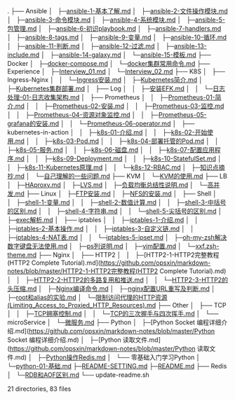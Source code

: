 .
├── Ansible
│   ├─[ansible-1-基本了解.md](https://github.com/opsxin/markdown-notes/blob/master/ansible-1-基本了解.md)
│   ├─[ansible-2-文件操作模块.md](https://github.com/opsxin/markdown-notes/blob/master/ansible-2-文件操作模块.md)
│   ├─[ansible-3-命令模块.md](https://github.com/opsxin/markdown-notes/blob/master/ansible-3-命令模块.md)
│   ├─[ansible-4-系统模块.md](https://github.com/opsxin/markdown-notes/blob/master/ansible-4-系统模块.md)
│   ├─[ansible-5-包管理.md](https://github.com/opsxin/markdown-notes/blob/master/ansible-5-包管理.md)
│   ├─[ansible-6-初识playbook.md](https://github.com/opsxin/markdown-notes/blob/master/ansible-6-初识playbook.md)
│   ├─[ansible-7-handlers.md](https://github.com/opsxin/markdown-notes/blob/master/ansible-7-handlers.md)
│   ├─[ansible-8-tags.md](https://github.com/opsxin/markdown-notes/blob/master/ansible-8-tags.md)
│   ├─[ansible-9-变量.md](https://github.com/opsxin/markdown-notes/blob/master/ansible-9-变量.md)
│   ├─[ansible-10-循环.md](https://github.com/opsxin/markdown-notes/blob/master/ansible-10-循环.md)
│   ├─[ansible-11-判断.md](https://github.com/opsxin/markdown-notes/blob/master/ansible-11-判断.md)
│   ├─[ansible-12-过滤.md](https://github.com/opsxin/markdown-notes/blob/master/ansible-12-过滤.md)
│   ├─[ansible-13-include.md](https://github.com/opsxin/markdown-notes/blob/master/ansible-13-include.md)
│   ├─[ansible-14-galaxy.md](https://github.com/opsxin/markdown-notes/blob/master/ansible-14-galaxy.md)
│   └─[ansible-15-模板.md](https://github.com/opsxin/markdown-notes/blob/master/ansible-15-模板.md)
├── Docker
│   ├─[docker-compose.md](https://github.com/opsxin/markdown-notes/blob/master/docker-compose.md)
│   └─[docker集群常用命令.md](https://github.com/opsxin/markdown-notes/blob/master/docker集群常用命令.md)
├── Experience
│   ├─[Interview_01.md](https://github.com/opsxin/markdown-notes/blob/master/Interview_01.md)
│   └─[Interview_02.md](https://github.com/opsxin/markdown-notes/blob/master/Interview_02.md)
├── K8S
│   ├── Ingress-Nginx
│   │   └─[Ingress安装.md](https://github.com/opsxin/markdown-notes/blob/master/Ingress安装.md)
│   ├─[Kubernetes简介.md](https://github.com/opsxin/markdown-notes/blob/master/Kubernetes简介.md)
│   ├─[Kubernetes集群部署.md](https://github.com/opsxin/markdown-notes/blob/master/Kubernetes集群部署.md)
│   ├── Log
│   │   ├─[安装EFK.md](https://github.com/opsxin/markdown-notes/blob/master/安装EFK.md)
│   │   └─[日志处理-01-日志收集架构.md](https://github.com/opsxin/markdown-notes/blob/master/日志处理-01-日志收集架构.md)
│   ├── Prometheus
│   │   ├─[Prometheus-01-简介.md](https://github.com/opsxin/markdown-notes/blob/master/Prometheus-01-简介.md)
│   │   ├─[Prometheus-02-安装.md](https://github.com/opsxin/markdown-notes/blob/master/Prometheus-02-安装.md)
│   │   ├─[Prometheus-03-监控.md](https://github.com/opsxin/markdown-notes/blob/master/Prometheus-03-监控.md)
│   │   ├─[Prometheus-04-资源对象监控.md](https://github.com/opsxin/markdown-notes/blob/master/Prometheus-04-资源对象监控.md)
│   │   ├─[Prometheus-05-grafana的安装.md](https://github.com/opsxin/markdown-notes/blob/master/Prometheus-05-grafana的安装.md)
│   │   └─[Prometheus-06-operator.md](https://github.com/opsxin/markdown-notes/blob/master/Prometheus-06-operator.md)
│   ├── kubernetes-in-action
│   │   ├─[k8s-01-介绍.md](https://github.com/opsxin/markdown-notes/blob/master/k8s-01-介绍.md)
│   │   ├─[k8s-02-开始使用.md](https://github.com/opsxin/markdown-notes/blob/master/k8s-02-开始使用.md)
│   │   ├─[k8s-03-Pod.md](https://github.com/opsxin/markdown-notes/blob/master/k8s-03-Pod.md)
│   │   ├─[k8s-04-部署托管的Pod.md](https://github.com/opsxin/markdown-notes/blob/master/k8s-04-部署托管的Pod.md)
│   │   ├─[k8s-05-服务.md](https://github.com/opsxin/markdown-notes/blob/master/k8s-05-服务.md)
│   │   ├─[k8s-06-磁盘.md](https://github.com/opsxin/markdown-notes/blob/master/k8s-06-磁盘.md)
│   │   ├─[k8s-07-配置应用程序.md](https://github.com/opsxin/markdown-notes/blob/master/k8s-07-配置应用程序.md)
│   │   ├─[k8s-09-Deployment.md](https://github.com/opsxin/markdown-notes/blob/master/k8s-09-Deployment.md)
│   │   ├─[k8s-10-StatefulSet.md](https://github.com/opsxin/markdown-notes/blob/master/k8s-10-StatefulSet.md)
│   │   ├─[k8s-11-Kubernetes原理.md](https://github.com/opsxin/markdown-notes/blob/master/k8s-11-Kubernetes原理.md)
│   │   └─[k8s-12-RBAC.md](https://github.com/opsxin/markdown-notes/blob/master/k8s-12-RBAC.md)
│   ├─[知识点摘抄.md](https://github.com/opsxin/markdown-notes/blob/master/知识点摘抄.md)
│   └─[自己理解的一些问题.md](https://github.com/opsxin/markdown-notes/blob/master/自己理解的一些问题.md)
├── KVM
│   └─[KVM的使用.md](https://github.com/opsxin/markdown-notes/blob/master/KVM的使用.md)
├── LB
│   ├─[HAproxy.md](https://github.com/opsxin/markdown-notes/blob/master/HAproxy.md)
│   ├─[LVS.md](https://github.com/opsxin/markdown-notes/blob/master/LVS.md)
│   ├─[负载均衡总结性说明.md](https://github.com/opsxin/markdown-notes/blob/master/负载均衡总结性说明.md)
│   └─[高并发.md](https://github.com/opsxin/markdown-notes/blob/master/高并发.md)
├── Linux
│   ├─[FTP安装.md](https://github.com/opsxin/markdown-notes/blob/master/FTP安装.md)
│   ├─[NFS的安装.md](https://github.com/opsxin/markdown-notes/blob/master/NFS的安装.md)
│   ├── Shell
│   │   ├─[shell-1-变量.md](https://github.com/opsxin/markdown-notes/blob/master/shell-1-变量.md)
│   │   ├─[shell-2-数值计算.md](https://github.com/opsxin/markdown-notes/blob/master/shell-2-数值计算.md)
│   │   ├─[shell-3-中括号的区别.md](https://github.com/opsxin/markdown-notes/blob/master/shell-3-中括号的区别.md)
│   │   ├─[shell-4-字符串.md](https://github.com/opsxin/markdown-notes/blob/master/shell-4-字符串.md)
│   │   └─[shell-5-尖括号的区别.md](https://github.com/opsxin/markdown-notes/blob/master/shell-5-尖括号的区别.md)
│   ├─[exec解析.md](https://github.com/opsxin/markdown-notes/blob/master/exec解析.md)
│   ├── iptables
│   │   ├─[iptables-1-介绍.md](https://github.com/opsxin/markdown-notes/blob/master/iptables-1-介绍.md)
│   │   ├─[iptables-2-基本操作.md](https://github.com/opsxin/markdown-notes/blob/master/iptables-2-基本操作.md)
│   │   ├─[iptables-3-自定义链.md](https://github.com/opsxin/markdown-notes/blob/master/iptables-3-自定义链.md)
│   │   ├─[iptables-4-NAT表.md](https://github.com/opsxin/markdown-notes/blob/master/iptables-4-NAT表.md)
│   │   └─[iptables-5-ipset.md](https://github.com/opsxin/markdown-notes/blob/master/iptables-5-ipset.md)
│   ├─[oh-my-zsh解决数字键盘无法使用.md](https://github.com/opsxin/markdown-notes/blob/master/oh-my-zsh解决数字键盘无法使用.md)
│   ├─[ps列说明.md](https://github.com/opsxin/markdown-notes/blob/master/ps列说明.md)
│   ├─[vim配置.md](https://github.com/opsxin/markdown-notes/blob/master/vim配置.md)
│   └─[xxf.zsh-theme.md](https://github.com/opsxin/markdown-notes/blob/master/xxf.zsh-theme.md)
├── Nginx
│   ├── HTTP2
│   │   ├─[HTTP2-1-HTTP2完整教程(HTTP2 Complete Tutorial).md](https://github.com/opsxin/markdown-notes/blob/master/HTTP2-1-HTTP2完整教程(HTTP2 Complete Tutorial).md)
│   │   ├─[HTTP2-2-HTTP2的多路复用和推送.md](https://github.com/opsxin/markdown-notes/blob/master/HTTP2-2-HTTP2的多路复用和推送.md)
│   │   └─[HTTP2-3-HTTP2的头压缩.md](https://github.com/opsxin/markdown-notes/blob/master/HTTP2-3-HTTP2的头压缩.md)
│   ├─[Nginx编译命令.md](https://github.com/opsxin/markdown-notes/blob/master/Nginx编译命令.md)
│   ├─[nginx配置URL重写及判断.md](https://github.com/opsxin/markdown-notes/blob/master/nginx配置URL重写及判断.md)
│   ├─[root和alias的实验.md](https://github.com/opsxin/markdown-notes/blob/master/root和alias的实验.md)
│   └─[限制访问代理的HTTP资源(Limiting_Access_to_Proxied_HTTP_Resources).md](https://github.com/opsxin/markdown-notes/blob/master/限制访问代理的HTTP资源(Limiting_Access_to_Proxied_HTTP_Resources).md)
├── Other
│   ├── TCP
│   │   ├─[TCP拥塞控制.md](https://github.com/opsxin/markdown-notes/blob/master/TCP拥塞控制.md)
│   │   └─[TCP的三次握手与四次挥手.md](https://github.com/opsxin/markdown-notes/blob/master/TCP的三次握手与四次挥手.md)
│   └── microService
│       └─[微服务.md](https://github.com/opsxin/markdown-notes/blob/master/微服务.md)
├── Python
│   ├─[Python Socket 编程详细介绍.md](https://github.com/opsxin/markdown-notes/blob/master/Python Socket 编程详细介绍.md)
│   ├─[Python 读取文件.md](https://github.com/opsxin/markdown-notes/blob/master/Python 读取文件.md)
│   ├─[Python操作Redis.md](https://github.com/opsxin/markdown-notes/blob/master/Python操作Redis.md)
│   └── 零基础入门学习Python
│       └─[python-01-基础.md](https://github.com/opsxin/markdown-notes/blob/master/python-01-基础.md)
├─[README-SETTING.md](https://github.com/opsxin/markdown-notes/blob/master/README-SETTING.md)
├─[README.md](https://github.com/opsxin/markdown-notes/blob/master/README.md)
├── Redis
│   └─[RDB和AOF区别.md](https://github.com/opsxin/markdown-notes/blob/master/RDB和AOF区别.md)
└── update-readme.sh

21 directories, 83 files
